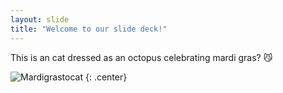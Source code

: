 ```yaml
---
layout: slide
title: "Welcome to our slide deck!"
---
```


This is an cat dressed as an octopus celebrating mardi gras? :smirk_cat: 

![Mardigrastocat](https://octodex.github.com/images/Mardigrastocat.png)
{: .center}
